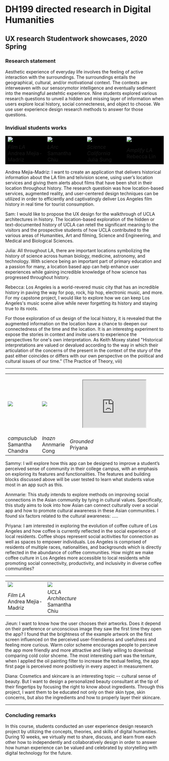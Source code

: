 # DH199 directed research in Digital Humanities 
## UX research Studentwork showcases, 2020 Spring

### Research statement

Aesthetic experience of everyday life involves the feeling of active interaction with the surroundings. The surroundings entails the geographical, cultural, and/or motivational context. The contexts are interweaven with our sensorymotor intelligence and eventually sediment into the meaningful aestehtic experience. Nine students explored various research questions to unveil a hidden and missing layer of information when users explore local history, social connecteness, and object to choose. We use user experience design research methods to answer for those questions.

### Invidiual students works

<table style="background-color: black">
  <tr>
    <td width="25%"> <img src="https://ux-ui-design-lab.github.io/DH199/2020Spring/andrea-flim-3s.gif" >
    </td>
    <td width="25%">  <img src="https://ux-ui-design-lab.github.io/DH199/2020Spring/sam-chui-LArc-3s-23delay.gif" >
    </td>
    <td width="25%"> <img src="https://ux-ui-design-lab.github.io/DH199/2020Spring/andrea-flim-3s.gif" >
    </td>
    <td width="25%">  <img src="https://ux-ui-design-lab.github.io/DH199/2020Spring/rebecca-amplifyLA-3d-50delay.gif" >
    </td>
  </tr>
  <tr>
    <td width="25%"> <em> Film LA</em> <br> Andrea Mejia-Madriz  
    </td>
    <td width="25%"> <em> LArc </em> <br> Samantha Chiu 
    </td>
    <td width="25%"> <em> Science California </em> <br> Julia Sung
    </td>
    <td width="25%"> <em> Amplify LA </em> <br> Rebecca Lin
    </td>
  </tr>
</table>

Andrea Mejia-Madriz: I want to create an application that delivers historical information about the LA film and telivision scene, using user’s location services and giving them alerts about films that have been shot in their location throughout history. The research questioin was how location-based services, augmented reality, and user-centered design techniques can be utilized in order to efficiently and captivatingly deliver Los Angeles film history in real time for tourist consumption. 

Sam: I would like to propose the UX design for the walkthrough of UCLA architectures in history. The location-based exploration of the hidden or text-documented history of UCLA can retell the significant meaning to the visitors and the prospective students of how UCLA contributed to the various areas of Humanities, Art and filming, Science and Engineering, and Medical and Biological Sciences.

Julia: All throughout LA, there are important locations symbolizing the history of science across human biology, medicine, astronomy, and technology.  With science being an important part of primary education and a passion for many, a location based app can help enhance user experiences while gaining incredible knowledge of how science has progressed throughout history.

Rebecca: Los Angeles is a world-revered music city that has an incredible history in paving the way for pop, rock, hip hop, electronic music, and more. For my capstone project, I would like to explore how we can keep Los Angeles's music scene alive while never forgetting its history and staying true to its roots.

For those exploration of ux design of the local history, it is revealed that the augmented information on the location have a chance to deepen our connectedness of the time and the location. It is an interestng experiment to expose the stories in context and invite users to experience the perspectives for one's own interpretation. As Keith Moxey stated "Historical interpretations are valued or devalued according to the way in which their articulation of the concerns of the present in the context of the stury of the past either coincides or differs with our own perspective on the poiitical and cultural issues of our time." (The Practice of Theory, viii)

---

<table style="border: none">
  <tr>
    <td width="25%"> <img src="https://ux-ui-design-lab.github.io/DH199/2020Spring/andrea-flim-3s.gif" >
    </td>
    <td width="25%">  <img src="https://ux-ui-design-lab.github.io/DH199/2020Spring/andrea-flim-3s.gif" >
    </td>
    <td width="25%"> 
      <figure class="video_container">
        <iframe src="https://ux-ui-design-lab.github.io/DH199/2020Spring/Priyana-shell.mp4" width="200px"> </iframe>
      </figure>
    </td>
    <td width="25%">  
    </td>
  </tr>
  <tr>
    <td width="25%"> <em> campusclub </em> <br> Samantha Chandra 
    </td>
    <td width="25%"> <em> Inazn </em> <br> Annmarie Cong 
    </td>
    <td width="25%"> <em> Grounded </em> <br> Priyana
    </td>

  </tr>
</table>

Sammy: I will explore how this app can be designed to improve a student’s perceived sense of community in their college campus, with an emphasis on exploring its features and functionalities. The features and building blocks discussed above will be user tested to learn what students value most in an app such as this. 

Annmarie: This study intends to explore methods on improving social connections in the Asian community by tying in cultural values. Specifically, this study aims to look into how Asian can connect culturally over a social app and how to promote cultural awareness in these Asian communities. I found six factors related to the cultural awareness: ..... 

Priyana: I am interested in exploring the evolution of coffee culture of Los Angeles and how coffee is currently reflected in the social experience of local residents. Coffee shops represent social acitivities for connection as well as spaces to empower individuals. Los Angeles is comprised of residents of multiple races, nationalities, and backgrounds which is directly reflected in the abundance of coffee communities. How might we make coffee culture in Los Angeles more accessible to local residents while promoting social connectivity, productivity, and inclusivity in diverse coffee communities?

---

<table style="border: none">
  <tr>
    <td width="25%"> <img src="https://ux-ui-design-lab.github.io/DH199/2020Spring/andrea-flim-3s.gif" >
    </td>
    <td width="25%">  <img src="https://ux-ui-design-lab.github.io/DH199/2020Spring/andrea-flim-3s.gif" >
    </td>
    <td width="25%">  
    </td>
    <td width="25%">  
    </td>
  </tr>
  <tr>
    <td width="25%"> <em> Film LA</em> <br> Andrea Mejia-Madriz  
    </td>
    <td width="25%"> <em> UCLA Architecture </em> <br> Samantha Chiu 
    </td>

  </tr>
</table>

Jieun: I want to know how the user chooses their artworks. Does it depend on their preference or unconscious image they saw the first time they open the app? I found that the brightness of the example artwork on the first screen influenced on the perceived user-friendienss and usefulness and feeling more curious. Warm color scheme encourages people to percieve the app more friendly and more attractive and likely willing to download comparing cold color shceme. The most interesting part was the texture, when I applied the oil painting filter to increase the textual feeling, the app first page is perceived more positively in every aspect in measurement. 

Diana: Cosmetics and skincare is an interesting topic -- cultural sense of beauty. But I want to design a personalized beauty consultant at the tip of their fingertips by focusing the right to know about ingredients. Through this project, I want them to be educated not only on their skin type, skin concerns, but also the ingredients and how to properly layer their skincare.

---

### Concluding remarks 

In this course, students conducted an user experience design research project by utilizing the concepts, theories, and skills of digital humanities. During 10 weeks, we virtually met to share, discuss, and learn from each other how to independently and collaboratively design in order to answer how human experience can be valued and celebrated by storytelling with digital technology for the future. 
